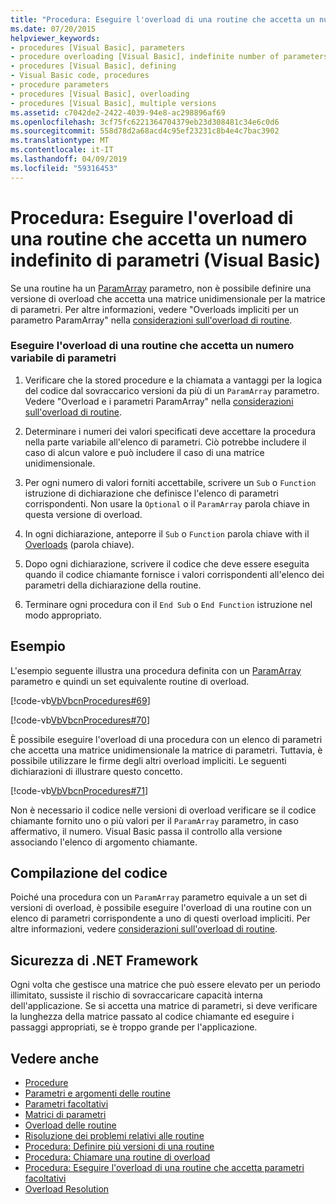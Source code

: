 ```yaml
---
title: "Procedura: Eseguire l'overload di una routine che accetta un numero indefinito di parametri (Visual Basic)"
ms.date: 07/20/2015
helpviewer_keywords:
- procedures [Visual Basic], parameters
- procedure overloading [Visual Basic], indefinite number of parameters
- procedures [Visual Basic], defining
- Visual Basic code, procedures
- procedure parameters
- procedures [Visual Basic], overloading
- procedures [Visual Basic], multiple versions
ms.assetid: c7042de2-2422-4039-94e8-ac298896af69
ms.openlocfilehash: 3cf75fc6221364704379eb23d308481c34e6c0d6
ms.sourcegitcommit: 558d78d2a68acd4c95ef23231c8b4e4c7bac3902
ms.translationtype: MT
ms.contentlocale: it-IT
ms.lasthandoff: 04/09/2019
ms.locfileid: "59316453"
---
```

# <a name="how-to-overload-a-procedure-that-takes-an-indefinite-number-of-parameters-visual-basic"></a>Procedura: Eseguire l'overload di una routine che accetta un numero indefinito di parametri (Visual Basic)
Se una routine ha un [ParamArray](../../../../visual-basic/language-reference/modifiers/paramarray.md) parametro, non è possibile definire una versione di overload che accetta una matrice unidimensionale per la matrice di parametri. Per altre informazioni, vedere "Overloads impliciti per un parametro ParamArray" nella [considerazioni sull'overload di routine](./considerations-in-overloading-procedures.md).  
  
### <a name="to-overload-a-procedure-that-takes-a-variable-number-of-parameters"></a>Eseguire l'overload di una routine che accetta un numero variabile di parametri  
  
1. Verificare che la stored procedure e la chiamata a vantaggi per la logica del codice dal sovraccarico versioni da più di un `ParamArray` parametro. Vedere "Overload e i parametri ParamArray" nella [considerazioni sull'overload di routine](./considerations-in-overloading-procedures.md).  
  
2. Determinare i numeri dei valori specificati deve accettare la procedura nella parte variabile all'elenco di parametri. Ciò potrebbe includere il caso di alcun valore e può includere il caso di una matrice unidimensionale.  
  
3. Per ogni numero di valori forniti accettabile, scrivere un `Sub` o `Function` istruzione di dichiarazione che definisce l'elenco di parametri corrispondenti. Non usare la `Optional` o il `ParamArray` parola chiave in questa versione di overload.  
  
4. In ogni dichiarazione, anteporre il `Sub` o `Function` parola chiave with il [Overloads](../../../../visual-basic/language-reference/modifiers/overloads.md) (parola chiave).  
  
5. Dopo ogni dichiarazione, scrivere il codice che deve essere eseguita quando il codice chiamante fornisce i valori corrispondenti all'elenco dei parametri della dichiarazione della routine.  
  
6. Terminare ogni procedura con il `End Sub` o `End Function` istruzione nel modo appropriato.  
  
## <a name="example"></a>Esempio  
 L'esempio seguente illustra una procedura definita con un [ParamArray](../../../../visual-basic/language-reference/modifiers/paramarray.md) parametro e quindi un set equivalente routine di overload.  
  
 [!code-vb[VbVbcnProcedures#69](~/samples/snippets/visualbasic/VS_Snippets_VBCSharp/VbVbcnProcedures/VB/Class1.vb#69)]  
  
 [!code-vb[VbVbcnProcedures#70](~/samples/snippets/visualbasic/VS_Snippets_VBCSharp/VbVbcnProcedures/VB/Class1.vb#70)]  
  
 È possibile eseguire l'overload di una procedura con un elenco di parametri che accetta una matrice unidimensionale la matrice di parametri. Tuttavia, è possibile utilizzare le firme degli altri overload impliciti. Le seguenti dichiarazioni di illustrare questo concetto.  
  
 [!code-vb[VbVbcnProcedures#71](~/samples/snippets/visualbasic/VS_Snippets_VBCSharp/VbVbcnProcedures/VB/Class1.vb#71)]  
  
 Non è necessario il codice nelle versioni di overload verificare se il codice chiamante fornito uno o più valori per il `ParamArray` parametro, in caso affermativo, il numero. Visual Basic passa il controllo alla versione associando l'elenco di argomento chiamante.  
  
## <a name="compiling-the-code"></a>Compilazione del codice  
 Poiché una procedura con un `ParamArray` parametro equivale a un set di versioni di overload, è possibile eseguire l'overload di una routine con un elenco di parametri corrispondente a uno di questi overload impliciti. Per altre informazioni, vedere [considerazioni sull'overload di routine](./considerations-in-overloading-procedures.md).  
  
## <a name="net-framework-security"></a>Sicurezza di .NET Framework  
 Ogni volta che gestisce una matrice che può essere elevato per un periodo illimitato, sussiste il rischio di sovraccaricare capacità interna dell'applicazione. Se si accetta una matrice di parametri, si deve verificare la lunghezza della matrice passato al codice chiamante ed eseguire i passaggi appropriati, se è troppo grande per l'applicazione.  
  
## <a name="see-also"></a>Vedere anche

- [Procedure](./index.md)
- [Parametri e argomenti delle routine](./procedure-parameters-and-arguments.md)
- [Parametri facoltativi](./optional-parameters.md)
- [Matrici di parametri](./parameter-arrays.md)
- [Overload delle routine](./procedure-overloading.md)
- [Risoluzione dei problemi relativi alle routine](./troubleshooting-procedures.md)
- [Procedura: Definire più versioni di una routine](./how-to-define-multiple-versions-of-a-procedure.md)
- [Procedura: Chiamare una routine di overload](./how-to-call-an-overloaded-procedure.md)
- [Procedura: Eseguire l'overload di una routine che accetta parametri facoltativi](./how-to-overload-a-procedure-that-takes-optional-parameters.md)
- [Overload Resolution](./overload-resolution.md)
